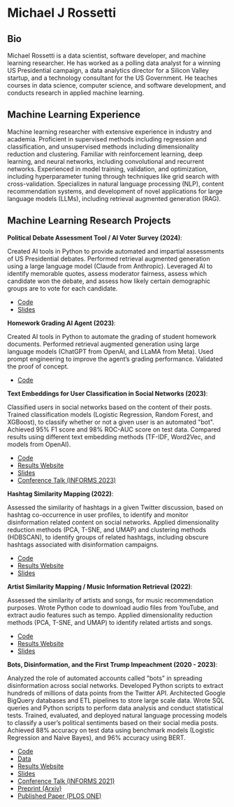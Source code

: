 # Michael J Rossetti

## Bio

Michael Rossetti is a data scientist, software developer, and machine learning researcher. He has worked as a polling data analyst for a winning US Presidential campaign, a data analytics director for a Silicon Valley startup, and a technology consultant for the US Government. He teaches courses in data science, computer science, and software development, and conducts research in applied machine learning.

## Machine Learning Experience

Machine learning researcher with extensive experience in industry and academia. Proficient in supervised methods including regression and classification, and unsupervised methods including dimensionality reduction and clustering. Familiar with reinforcement learning, deep learning, and neural networks, including convolutional and recurrent networks. Experienced in model training, validation, and optimization, including hyperparameter tuning through techniques like grid search with cross-validation. Specializes in natural language processing (NLP), content recommendation systems, and development of novel applications for large language models (LLMs), including retrieval augmented generation (RAG). 

## Machine Learning Research Projects

**Political Debate Assessment Tool / AI Voter Survey (2024)**:

Created AI tools in Python to provide automated and impartial assessments of US Presidential debates. Performed retrieval augmented generation using a large language model (Claude from Anthropic). Leveraged AI to identify memorable quotes, assess moderator fairness, assess which candidate won the debate, and assess how likely certain demographic groups are to vote for each candidate.

  + [Code](https://colab.research.google.com/drive/1GNSFqy2Nst06Twi3BRcJ-CRKzE7SSF5y?usp=sharing)
  + [Slides](https://docs.google.com/presentation/d/1rtJx16wLdFwq5j049ZlQ8Wiz5zXMj8mz59bFJuFZFRQ/edit#slide=id.p)

**Homework Grading AI Agent (2023)**: 

Created AI tools in Python to automate the grading of student homework documents. Performed retrieval augmented generation using large language models (ChatGPT from OpenAI, and LLaMA from Meta). Used prompt engineering to improve the agent’s grading performance. Validated the proof of concept.

  + [Code](https://github.com/s2t2/langchain-ta)

**Text Embeddings for User Classification in Social Networks (2023)**: 

  Classified users in social networks based on the content of their posts. Trained classification models (Logistic Regression, Random Forest, and XGBoost), to classify whether or not a given user is an automated "bot". Achieved 95% F1 score and 98% ROC-AUC score on test data. Compared results using different text embedding methods (TF-IDF, Word2Vec, and models from OpenAI).

  + [Code](https://github.com/s2t2/openai-embeddings-2023)
  + [Results Website](https://s2t2.github.io/openai-embeddings-2023/)
  + [Slides](https://docs.google.com/presentation/d/1jfTWVo30ebaPNPXzlFNfBAlfWQEW525r6xIf0_8Qx-E/edit#slide=id.g289cf1fe6eb_0_31)
  + [Conference Talk (INFORMS 2023)](https://www.youtube.com/watch?v=AmF-5D4p1_4)

**Hashtag Similarity Mapping (2022)**: 

Assessed the similarity of hashtags in a given Twitter discussion, based on hashtag co-occurrence in user profiles, to identify and monitor disinformation related content on social networks. Applied dimensionality reduction methods (PCA, T-SNE, and UMAP) and clustering methods (HDBSCAN), to identify groups of related hashtags, including obscure hashtags associated with disinformation campaigns. 

  + [Code](https://github.com/s2t2/ml-project-2022)
  + [Results Website](https://s2t2.github.io/ml-project-2022/profile_tags_50_umap_2_dimensions.html)
  + [Slides](https://docs.google.com/presentation/d/1cGwSp-HfVc5ryh3SAtkna_5jBVRNKkIROFZl2maUtD4)

**Artist Similarity Mapping / Music Information Retrieval (2022)**: 

Assessed the similarity of artists and songs, for music recommendation purposes. Wrote Python code to download audio files from YouTube, and extract audio features such as tempo. Applied dimensionality reduction methods (PCA, T-SNE, and UMAP) to identify related artists and songs. 

  + [Code](https://github.com/s2t2/ml-music-2023)
  + [Results Website](https://s2t2.github.io/ml-music-2023/results/youtube/length_3_mfcc_13/umap_2_centroids.html)
  + [Slides](https://docs.google.com/presentation/d/1eKw1Tyob78U2sHwp2PYhk6JRY96df-sbhj7m62YEBDA)

**Bots, Disinformation, and the First Trump Impeachment (2020 - 2023)**: 

Analyzed the role of automated accounts called "bots" in spreading disinformation across social networks. Developed Python scripts to extract hundreds of millions of data points from the Twitter API. Architected Google BigQuery databases and ETL pipelines to store large scale data. Wrote SQL queries and Python scripts to perform data analysis and conduct statistical tests. Trained, evaluated, and deployed natural language processing models to classify a user’s political sentiments based on their social media posts. Achieved 88% accuracy on test data using benchmark models (Logistic Regression and Naive Bayes), and 96% accuracy using BERT. 

  + [Code](https://github.com/s2t2/tweet-analysis-2020)
  + [Data](https://github.com/s2t2/tweet-data-2020)
  + [Results Website](http://impeachment-tweet-analysis-web.herokuapp.com/)
  + [Slides](https://docs.google.com/presentation/d/1el9CaMAwBSEO2aR1D4fT4hx59yEQyLAxGh6-fbuLzAU/edit?usp=sharing)
  + [Conference Talk (INFORMS 2021)](https://youtu.be/9oxmJr2xX1s)
  + [Preprint (Arxiv)](https://arxiv.org/abs/2204.08915)
  + [Published Paper (PLOS ONE)](https://journals.plos.org/plosone/article?id=10.1371/journal.pone.0283971) 

